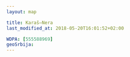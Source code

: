 ```yaml
---
layout: map

title: Karaš–Nera
last_modified_at: 2018-05-20T16:01:52+02:00

WDPA: [555588969]
geoSrbija:
---
```


